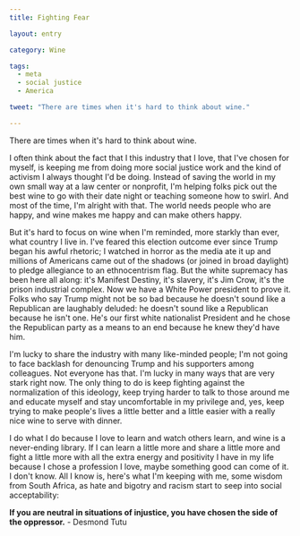 ```yaml
---
title: Fighting Fear

layout: entry

category: Wine

tags:
  - meta
  - social justice
  - America

tweet: "There are times when it's hard to think about wine."

---
```


There are times when it's hard to think about wine.

I often think about the fact that I this industry that I love, that I've chosen for myself, is keeping me from doing more social justice work and the kind of activism I always thought I'd be doing. Instead of saving the world in my own small way at a law center or nonprofit, I'm helping folks pick out the best wine to go with their date night or teaching someone how to swirl. And most of the time, I'm alright with that. The world needs people who are happy, and wine makes me happy and can make others happy.

But it's hard to focus on wine when I'm reminded, more starkly than ever, what country I live in. I've feared this election outcome ever since Trump began his awful rhetoric; I watched in horror as the media ate it up and millions of Americans came out of the shadows (or joined in broad daylight) to pledge allegiance to an ethnocentrism flag. But the white supremacy has been here all along: it's Manifest Destiny, it's slavery, it's Jim Crow, it's the prison industrial complex. Now we have a White Power president to prove it. Folks who say Trump might not be so bad because he doesn't sound like a Republican are laughably deluded: he doesn't sound like a Republican because he isn't one. He's our first white nationalist President and he chose the Republican party as a means to an end because he knew they'd have him.

I'm lucky to share the industry with many like-minded people; I'm not going to face backlash for denouncing Trump and his supporters among colleagues. Not everyone has that. I'm lucky in many ways that are very stark right now. The only thing to do is keep fighting against the normalization of this ideology, keep trying harder to talk to those around me and educate myself and stay uncomfortable in my privilege and, yes, keep trying to make people's lives a little better and a little easier with a really nice wine to serve with dinner. 

I do what I do because I love to learn and watch others learn, and wine is a never-ending library. If I can learn a little more and share a little more and fight a little more with all the extra energy and positivity I have in my life because I chose a profession I love, maybe something good can come of it. I don't know. All I know is, here's what I'm keeping with me, some wisdom from South Africa, as hate and bigotry and racism start to seep into social acceptability:

__If you are neutral in situations of injustice, you have chosen the side of the oppressor.__ - Desmond Tutu